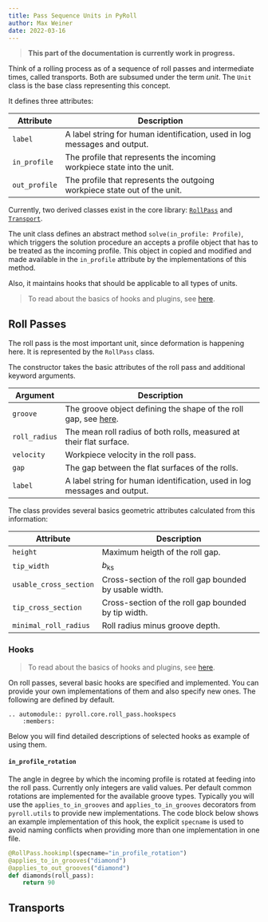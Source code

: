 ```yaml
---
title: Pass Sequence Units in PyRoll  
author: Max Weiner  
date: 2022-03-16
---
```


> **This part of the documentation is currently work in progress.**

Think of a rolling process as of a sequence of roll passes and intermediate times, called transports. Both are subsumed
under the term *unit*. The `Unit` class is the base class representing this concept.

It defines three attributes:

| Attribute     | Description                                                               |
|---------------|---------------------------------------------------------------------------|
| `label`       | A label string for human identification, used in log messages and output. |
| `in_profile`  | The profile that represents the incoming workpiece state into the unit.   |
| `out_profile` | The profile that represents the outgoing workpiece state out of the unit. |

Currently, two derived classes exist in the core library: [`RollPass`](units.md#roll-passes)
and [`Transport`](units.md#transports).

The unit class defines an abstract method `solve(in_profile: Profile)`, which triggers the solution procedure an accepts
a profile object that has to be treated as the incoming profile. This object in copied and modified and made available
in the `in_profile` attribute by the implementations of this method.

Also, it maintains hooks that should be applicable to all types of units.

> To read about the basics of hooks and plugins, see [here](plugins.md).

## Roll Passes

The roll pass is the most important unit, since deformation is happening here. It is represented by the `RollPass`
class.

The constructor takes the basic attributes of the roll pass and additional keyword arguments.

| Argument      | Description                                                                   |
|---------------|-------------------------------------------------------------------------------|
| `groove`      | The groove object defining the shape of the roll gap, see [here](grooves.md). |
| `roll_radius` | The mean roll radius of both rolls, measured at their flat surface.           |
| `velocity`    | Workpiece velocity in the roll pass.                                          |
| `gap`         | The gap between the flat surfaces of the rolls.                               |
| `label`       | A label string for human identification, used in log messages and output.     |

The class provides several basics geometric attributes calculated from this information:

| Attribute              | Description                                            |
|------------------------|--------------------------------------------------------|
| `height`               | Maximum heigth of the roll gap.                        |
| `tip_width`            | $b_\mathrm{ks}$                                        |
| `usable_cross_section` | Cross-section of the roll gap bounded by usable width. |
| `tip_cross_section`    | Cross-section of the roll gap bounded by tip width.    |
| `minimal_roll_radius`  | Roll radius minus groove depth.                        |

### Hooks

> To read about the basics of hooks and plugins, see [here](plugins.md).

On roll passes, several basic hooks are specified and implemented. You can provide your own implementations of them and
also specify new ones. The following are defined by default.

```{eval-rst} 
.. automodule:: pyroll.core.roll_pass.hookspecs
    :members:
```

Below you will find detailed descriptions of selected hooks as example of using them.

#### `in_profile_rotation`

The angle in degree by which the incoming profile is rotated at feeding into the roll pass. Currently only integers are
valid values. Per default common rotations are implemented for the available groove types. Typically you will use
the `applies_to_in_grooves` and `applies_to_in_grooves` decorators from `pyroll.utils` to provide new implementations.
The code block below shows an example implementation of this hook, the explicit `specname` is used to avoid naming
conflicts when providing more than one implementation in one file.

```python
@RollPass.hookimpl(specname="in_profile_rotation")
@applies_to_in_grooves("diamond")
@applies_to_out_grooves("diamond")
def diamonds(roll_pass):
    return 90
```



## Transports
